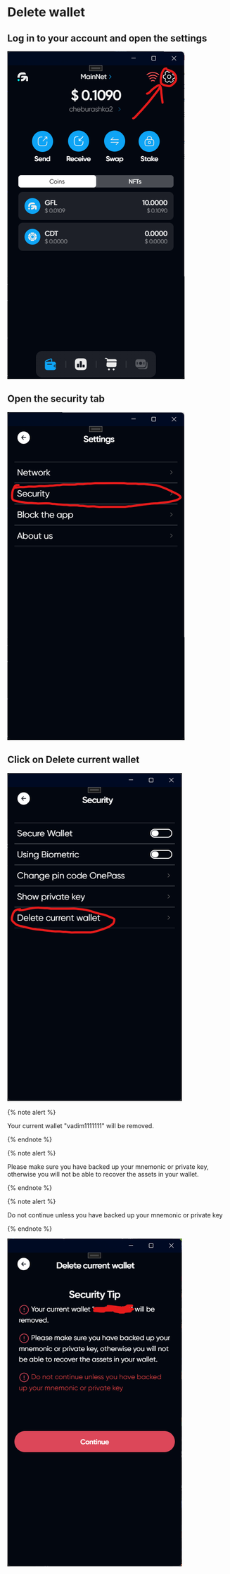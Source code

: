 # Delete wallet

## Log in to your account and open the settings

![alt text](image.png)

## Open the security tab

![alt text](image-1.png)

## Click on Delete current wallet

![alt text](image-15.png)

{% note alert %}

Your current wallet "vadim1111111" will be removed.

{% endnote %}

{% note alert %}

Please make sure you have backed up your mnemonic or private key, otherwise you will not be able to recover the assets in your wallet.

{% endnote %}

{% note alert %}

Do not continue unless you have backed up your mnemonic or private key

{% endnote %}

![alt text](image-16.png)